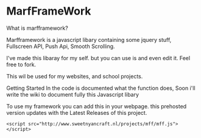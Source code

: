 # MarfFrameWork
What is marfframework?

Marfframework is a javascript libary containing some jquery stuff, Fullscreen API, Push Api, Smooth Scrolling.

I've made this libaray for my self. but you can use is and even edit it. Feel free to fork.

This wil be used for my websites, and school projects.

Getting Started
In the code is documented what the function does, Soon i'll write the wiki to document fully this Javascript libary

To use my framework you can add this in your webpage. this prehosted version updates with the Latest Releases of this project.
```
<script src="http://www.sweetnyancraft.nl/projects/mff/mff.js"></script>
```
